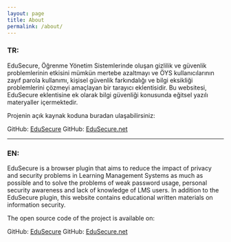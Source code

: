 ```yaml
---
layout: page
title: About
permalink: /about/
---
```

### TR:

EduSecure, Öğrenme Yönetim Sistemlerinde oluşan gizlilik ve güvenlik problemlerinin etkisini mümkün mertebe azaltmayı ve ÖYS kullanıcılarının zayıf parola kullanımı, kişisel güvenlik farkındalığı ve bilgi eksikliği problemlerini çözmeyi amaçlayan bir tarayıcı eklentisidir. Bu websitesi, EduSecure eklentisine ek olarak bilgi güvenliği konusunda eğitsel yazılı materyaller içermektedir.

Projenin açık kaynak koduna buradan ulaşabilirsiniz:

GitHub: [EduSecure](https://github.com/tahabykl/EduSecure)
GitHub: [EduSecure.net](https://github.com/tahabykl/edusecure.net)

---
### EN:

EduSecure is a browser plugin that aims to reduce the impact of privacy and security problems in Learning Management Systems as much as possible and to solve the problems of weak password usage, personal security awareness and lack of knowledge of LMS users. In addition to the EduSecure plugin, this website contains educational written materials on information security.

The open source code of the project is available on:

GitHub: [EduSecure](https://github.com/tahabykl/EduSecure)
GitHub: [EduSecure.net](https://github.com/tahabykl/edusecure.net)